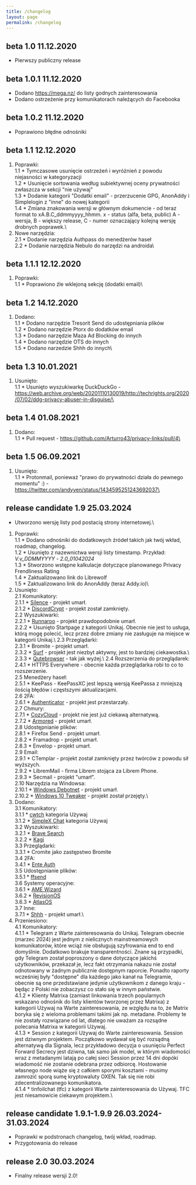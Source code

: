 ```yaml
---
title: /changelog
layout: page
permalink: /changelog
---
```


## beta 1.0 11.12.2020

* Pierwszy publiczny release

## beta 1.0.1 11.12.2020

* Dodano https://mega.nz/ do listy godnych zainteresowania
* Dodano ostrzeżenie przy komunikatorach należących do Facebooka

## beta 1.0.2 11.12.2020

* Poprawiono błędne odnośniki

## beta 1.1 12.12.2020

1. Poprawki:\
  1.1 * Tymczasowe usunięcie ostrzeżeń i wyróżnień z powodu niejasności w kategoryzacji\
  1.2 * Usunięcie sortowania według subiektywnej oceny prywatności zwłaszcza w sekcji "nie używaj"\
  1.3 * Dodanie kategorii "Dodatki email" - przerzucenie GPG, AnonAddy i Simplelogin z "inne" do nowej kategorii\
  1.4 * Zmiana znakowania wersji w głównym dokumencie - od teraz format to xA.B.C_ddmmyyyy_hhmm. x - status (alfa, beta, public) A - wersja, B - większy release, C - numer oznaczający kolejną wersję drobnych poprawek.\
2. Nowe narzędzia:\
  2.1 * Dodanie narzędzia Authpass do menedżerów haseł\
  2.2 * Dodanie narzędzia Nebulo do narzędzi na androida\
  
## beta 1.1.1 12.12.2020
1. Poprawki:\
  1.1 * Poprawiono źle wklejoną sekcję (dodatki email)\
  
## beta 1.2 14.12.2020
1. Dodano:\
  1.1 * Dodano narzędzie Tresorit Send do udostępniania plików\
  1.2 * Dodano narzędzie Ptorx do dodatków email\
  1.3 * Dodano narzędzie Maza Ad Blocking do innych\
  1.4 * Dodano narzędzie OTS do innych\
  1.5 * Dodano narzedzie Shhh do innych\
  
## beta 1.3 10.01.2021
1. Usunięto:\
  1.1 * Usunięto wyszukiwarkę DuckDuckGo - https://web.archive.org/web/20201110130019/http://techrights.org/2020/07/02/ddg-privacy-abuser-in-disguise/\
  
## beta 1.4 01.08.2021
1. Dodano:\
  1.1 * Pull request - https://github.com/Arturro43/privacy-links/pull/4\
  
## beta 1.5 06.09.2021
1. Usunięto:\
  1.1 * Protonmail, ponieważ "prawo do prywatności działa do pewnego momentu" :) - https://twitter.com/andyyen/status/1434595251243692037\
  
## release candidate 1.9 25.03.2024
* Utworzono wersję listy pod postacią strony internetowej.\
1. Poprawki:\
  1.1 * Dodano odnośniki do dodatkowych źródeł takich jak twój wkład, roadmap, changelog.\
  1.2 * Usunięto z nazewnictwa wersji listy timestamp. Przykład: *V.v_DDMMYYYY* - *2.0_01042024*\
  1.3 * Stworzono wstępne kalkulacje dotyczące planowanego Privacy Frendliness Rating\
  1.4 * Zaktualizowano link do Librewolf\
  1.5 * Zaktualizowano link do AnonAddy (teraz Addy.io)\ 
2.  Usunięto:\
  2.1 Komunikatory:\
    2.1.1 * [Silence](https://silence.im/) - projekt umarł.\
    2.1.2 * [DiscordCrypt](https://github.com/leogx9r/DiscordCrypt) - projekt został zamknięty.\
  2.2 Wyszukiwarki:\
    2.2.1 * [Runnaroo](https://www.runnaroo.com/) - projekt prawdopodobnie umarł.\
    2.2.2 * Usunięto Startpage z kategorii Unikaj. Obecnie nie jest to usługa, którą mogę polecić, lecz przez dobre zmiany nie zasługuje na miejsce w kategorii Unikaj.\ 
  2.3 Przeglądarki:\
    2.3.1 * Bromite - projekt umarł.\
    2.3.2 * [Surf](https://surf.suckless.org/) - projekt jest niezbyt aktywny, jest to bardziej ciekawostka.\ 
    2.3.3 * [Qutebrowser](https://qutebrowser.org/) - tak jak wyżej.\ 
  2.4 Rozszerzenia do przeglądarek:\
    2.4.1 * HTTPS Everywhere - obecnie każda przeglądarka robi to co to rozszerzenie.\
  2.5 Menedżery haseł:\
    2.5.1 * KeePass - KeePassXC jest lepszą wersją KeePassa z mniejszą ilością błędów i częstszymi aktualizacjami.\
  2.6 2FA:\
    2.6.1 * [Authenticator](https://mattrubin.me/authenticator/) - projekt jest przestarzały.\
  2.7 Chmury:\
    2.7.1 * [CozyCloud](https://cozy.io/en/) - projekt nie jest już ciekawą alternatywą.\
    2.7.2 * [Armored](https://armored.net/) - projekt umarł.\
  2.8 Udostępnianie plików:\
    2.8.1 * Firefox Send - projekt umarł.\
    2.8.2 * Framadrop - projekt umarł.\
    2.8.3 * Envelop - projekt umarł.\
  2.9 Email:\
    2.9.1 * CTemplar - projekt został zamknięty przez twórców z powodu sił wyższych.\
    2.9.2 * LibremMail - firma Librem stojąca za Librem Phone.\
    2.9.3 * Secmail - projekt "umarł".\
  2.10 Narzędzia na Windowsa:\
    2.10.1 * [Windows Debotnet](https://github.com/builtbybel/debotnet) - projekt umarł.\
    2.10.2 * [Windows 10 Tweaker](https://win10tweaker.pro/) - projekt został przejęty.\
3. Dodano:\
  3.1 Komunikatory:\
    3.1.1 * [cwtch](https://cwtch.im/) kategoria Używaj\
    3.1.2 * [SimpleX Chat](https://simplex.chat/) kategoria Używaj\
  3.2 Wyszukiwarki:\
    3.2.1 * [Brave Search](https://search.brave.com/)\
    3.2.2 * [Kagi](https://kagi.com/)\
  3.3 Przeglądarki:\
    3.3.1 * Cromite jako zastępstwo Bromite\
  3.4 2FA:\
    3.4.1 * [Ente Auth](https://ente.io/blog/auth/)\
  3.5 Udostępnianie plików:\
    3.5.1 * [ffsend](https://gitlab.com/timvisee/ffsend)\
  3.6 Systemy operacyjne:\
    3.6.1 * [AME Wizard](https://ameliorated.io/)\
    3.6.2 * [RevisionOS](https://revi.cc/)\
    3.6.3 * [AtlasOS](https://atlasos.net/)\
  3.7 Inne:\
    3.7.1 * [Shhh](https://www.shhh-encrypt.com/) - projekt umarł.\
4. Przeniesiono:\
  4.1 Komunikatory:\
    4.1.1 * Telegram z Warte zainteresowania do Unikaj. Telegram obecnie (marzec 2024) jest jednym z nielicznych mainstreamowych komunikatorów, które wciąż nie obsługują szyfrowania end to end domyślnie. Dodatkowo brakuje transparentności. Znane są przypadki, gdy Telegram został poproszony o dane dotyczące jakichś użytkowników, przekazał je, lecz fakt otrzymania nakazu nie został odnotowany w żadnym publicznie dostępnym raporcie. Ponadto raporty wcześniej były "dostępne" dla każdego jako kanał na Telegramie, obecnie są one przedstawiane jedynie użytkownikom z danego kraju - będąc z Polski nie zobaczysz co stało się w innym państwie.\
    4.1.2 * Klienty Matrixa (zamiast linkowania trzech popularnych wskazano odnośnik do listy klientów tworzonej przez Matrixa) z kategorii Używaj na Warte zainteresowania, ze względu na to, że Matrix boryka się z wieloma problemami takimi jak np. metadane. Problemy te nie zostały rozwiązane od lat, dlatego nie uważam za rozsądne polecania Matrixa w kategorii Używaj.\
    4.1.3 * Session z kategorii Używaj do Warte zainteresowania. Session jest dziwnym projektem. Początkowo wydawał się być rozsądną alternatywą dla Signala, lecz przykładowo decyzja o usunięciu Perfect Forward Secrecy jest dziwna, tak samo jak model, w którym wiadomości wraz z metadanymi latają po całej sieci Session przez 14 dni dopóki wiadomość nie zostanie odebrana przez odbiorcę. Hostowanie własnego node wiąże się z całkiem sporymi kosztami - musimy zamrozić sporą sumę kryptowaluty OXEN. Tak się nie robi zdecentralizowanego komunikatora.\
    4.1.4 * tinfoilchat (tfc) z kategorii Warte zainteresowania do Używaj. TFC jest niesamowicie ciekawym projektem.\
  
## release candidate 1.9.1-1.9.9 26.03.2024-31.03.2024
  * Poprawki w podstronach changelog, twój wkład, roadmap.
  * Przygotowania do release
## release 2.0 30.03.2024
  * Finalny release wersji 2.0!